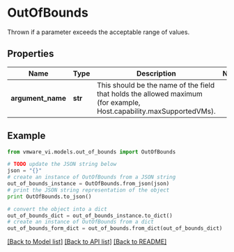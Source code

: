 # OutOfBounds

Thrown if a parameter exceeds the acceptable range of values. 

## Properties
Name | Type | Description | Notes
------------ | ------------- | ------------- | -------------
**argument_name** | **str** | This should be the name of the field that holds the allowed maximum (for example, Host.capability.maxSupportedVMs).  | 

## Example

```python
from vmware_vi.models.out_of_bounds import OutOfBounds

# TODO update the JSON string below
json = "{}"
# create an instance of OutOfBounds from a JSON string
out_of_bounds_instance = OutOfBounds.from_json(json)
# print the JSON string representation of the object
print OutOfBounds.to_json()

# convert the object into a dict
out_of_bounds_dict = out_of_bounds_instance.to_dict()
# create an instance of OutOfBounds from a dict
out_of_bounds_form_dict = out_of_bounds.from_dict(out_of_bounds_dict)
```
[[Back to Model list]](../README.md#documentation-for-models) [[Back to API list]](../README.md#documentation-for-api-endpoints) [[Back to README]](../README.md)


